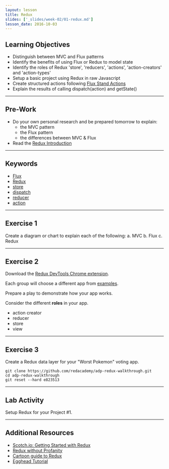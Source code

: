 ```yaml
---
layout: lesson
title: Redux
slides: ['_slides/week-02/01-redux.md']
lesson_date: 2016-10-03
---
```


## Learning Objectives

- Distinguish between MVC and Flux patterns
- Identify the benefits of using Flux or Redux to model state
- Identify the roles of Redux 'store', 'reducers', 'actions', 'action-creators' and 'action-types'
- Setup a basic project using Redux in raw Javascript
- Create structured actions following [Flux Stand Actions](https://github.com/acdlite/flux-standard-action)
- Explain the results of calling dispatch(action) and getState()

---

## Pre-Work

- Do your own personal research and be prepared tomorrow to explain:
  - the MVC pattern
  - the Flux pattern
  - the differences between MVC & Flux
- Read the [Redux Introduction](http://redux.js.org/docs/introduction/index.html)

---

## Keywords

- [Flux](http://redux.js.org/index.html)
- [Redux](http://redux.js.org/index.html)
- [store](http://redux.js.org/docs/basics/Store.html)
- [dispatch](http://redux.js.org/docs/api/Store.html#dispatch)
- [reducer](http://redux.js.org/docs/basics/Reducers.html)
- [action](http://redux.js.org/docs/basics/Actions.html)

---

## Exercise 1

Create a diagram or chart to explain each of the following:
  a. MVC
  b. Flux
  c. Redux

---

## Exercise 2

Download the [Redux DevTools Chrome extension](https://chrome.google.com/webstore/detail/redux-devtools/lmhkpmbekcpmknklioeibfkpmmfibljd?hl=en).

Each group will choose a different app from [examples](http://redux.js.org/docs/introduction/Examples.html).

Prepare a play to demonstrate how your app works.

Consider the different **roles** in your app.

- action creator
- reducer
- store
- view

---

## Exercise 3

Create a Redux data layer for your "Worst Pokemon" voting app.

```shell
git clone https://github.com/redacademy/adp-redux-walkthrough.git
cd adp-redux-walkthrough
git reset --hard e823513
```

---

## Lab Activity

Setup Redux for your Project #1.

---

## Additional Resources

- [Scotch.io: Getting Started with Redux](https://scotch.io/bar-talk/getting-started-with-redux-an-intro)
- [Redux without Profanity](https://tonyhb.gitbooks.io/redux-without-profanity/content/index.html)
- [Cartoon guide to Redux](https://code-cartoons.com/a-cartoon-intro-to-redux-3afb775501a6#.56hltw7kz)
- [Egghead Tutorial](https://egghead.io/courses/getting-started-with-redux)
